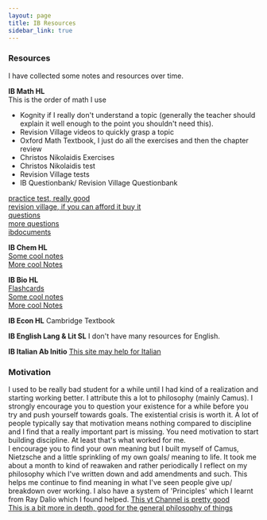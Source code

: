 ```yaml
---
layout: page
title: IB Resources
sidebar_link: true
---
```

### Resources

I have collected some notes and resources over time.  

**IB Math HL**\
This is the order of math I use
- Kognity if I really don't understand a topic (generally the teacher should explain it well enough to the point you shouldn't need this).
- Revision Village videos to quickly grasp a topic
- Oxford Math Textbook, I just do all the exercises and then the chapter review
- Christos Nikolaidis Exercises
- Christos Nikolaidis test
- Revision Village tests
- IB Questionbank/ Revision Village Questionbank

[practice test, really good](https://www.christosnikolaidis.com/en/maa-tests/)\
[revision village, if you can afford it buy it](https://www.revisionvillage.com/)\
[questions](https://www.examsolutions.net/international-exams/international-baccalaureate/higher-level/)\
[more questions](https://sites.google.com/view/cbhughesmath/ib-aa-hl)\
[ibdocuments](https://www.ibdocuments.com/IB%20QUESTIONBANKS/4.%20Fourth%20Edition/questionbank.ibo.org/en/teachers/00000/questionbanks/7-dp-mathematics-hl/syllabus_sections.html)

**IB Chem HL**\
[Some cool notes](https://ib-dead.weebly.com/ib-chemistry.html)\
[More cool Notes](https://thesciencecodex.wordpress.com/ib-chemistry/)

**IB Bio HL**\
[Flashcards](https://www.brainscape.com/packs/ib-biology-hl-10427849)\
[Some cool notes](https://ib-dead.weebly.com/ib-biology.html)\
[More cool Notes](https://thesciencecodex.wordpress.com/ib-biology-notes/)

**IB Econ HL**
Cambridge Textbook

**IB English Lang & Lit SL**
I don't have many resources for English.

**IB Italian Ab Initio**
[This site may help for Italian](https://ibitalianabinitio.wordpress.com/)

### Motivation
I used to be really bad student for a while until I had kind of a realization and starting working better.
I attribute this a lot to philosophy (mainly Camus).
I strongly encourage you to question your existence for a while before you try and push yourself towards goals. The existential crisis is worth it. A lot of people typically say that motivation means nothing compared to discipline and I find that a really important part is missing. You need motivation to start building discipline. At least that's what worked for me.  
I encourage you to find your own meaning but I built myself of Camus, Nietzsche and a little sprinkling of my own goals/ meaning to life. It took me about a month to kind of reawaken and rather periodically I reflect on my philosophy which I've written down and add amendments and such. This helps me continue to find meaning in what I've seen people give up/ breakdown over working. I also have a system of 'Principles' which I learnt from Ray Dalio which I found helped. 
[This yt Channel is pretty good](https://www.youtube.com/channel/UCDETFHKteb-C_EaXmRKvP4w)\
[This is a bit more in depth, good for the general philosophy of things](https://plato.stanford.edu/index.html)
